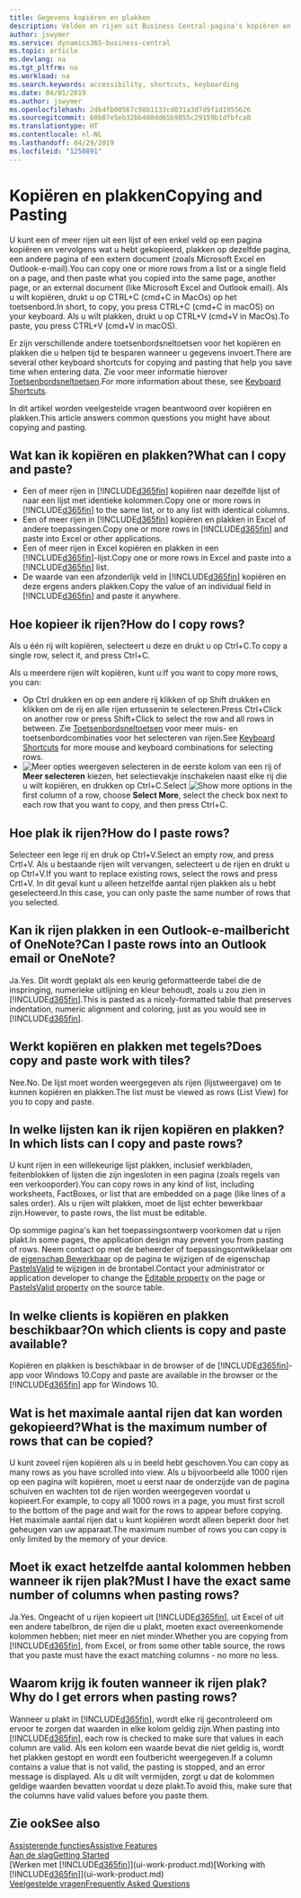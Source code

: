 ```yaml
---
title: Gegevens kopiëren en plakken
description: Velden en rijen uit Business Central-pagina's kopiëren en ergens anders plakken.
author: jswymer
ms.service: dynamics365-business-central
ms.topic: article
ms.devlang: na
ms.tgt_pltfrm: na
ms.workload: na
ms.search.keywords: accessibility, shortcuts, keyboarding
ms.date: 04/01/2019
ms.author: jswymer
ms.openlocfilehash: 2db4fb00567c98b1133cd031a3d7d9f1d1955626
ms.sourcegitcommit: 60b87e5eb32bb408dd65b9855c29159b1dfbfca8
ms.translationtype: HT
ms.contentlocale: nl-NL
ms.lasthandoff: 04/29/2019
ms.locfileid: "1250891"
---
```

# <a name="copying-and-pasting"></a><span data-ttu-id="824eb-103">Kopiëren en plakken</span><span class="sxs-lookup"><span data-stu-id="824eb-103">Copying and Pasting</span></span>
<span data-ttu-id="824eb-104">U kunt een of meer rijen uit een lijst of een enkel veld op een pagina kopiëren en vervolgens wat u hebt gekopieerd, plakken op dezelfde pagina, een andere pagina of een extern document (zoals Microsoft Excel en Outlook-e-mail).</span><span class="sxs-lookup"><span data-stu-id="824eb-104">You can copy one or more rows from a list or a single field on a page, and then paste what you copied into the same page, another page, or an external document (like Microsoft Excel and Outlook email).</span></span> <span data-ttu-id="824eb-105">Als u wilt kopiëren, drukt u op CTRL+C (cmd+C in MacOs) op het toetsenbord.</span><span class="sxs-lookup"><span data-stu-id="824eb-105">In short, to copy, you press CTRL+C (cmd+C in macOS) on your keyboard.</span></span> <span data-ttu-id="824eb-106">Als u wilt plakken, drukt u op CTRL+V (cmd+V in MacOs).</span><span class="sxs-lookup"><span data-stu-id="824eb-106">To paste, you press CTRL+V (cmd+V in macOS).</span></span>

<span data-ttu-id="824eb-107">Er zijn verschillende andere toetsenbordsneltoetsen voor het kopiëren en plakken die u helpen tijd te besparen wanneer u gegevens invoert.</span><span class="sxs-lookup"><span data-stu-id="824eb-107">There are several other keyboard shortcuts for copying and pasting that help you save time when entering data.</span></span> <span data-ttu-id="824eb-108">Zie voor meer informatie hierover [Toetsenbordsneltoetsen](keyboard-shortcuts.md#CopyRows).</span><span class="sxs-lookup"><span data-stu-id="824eb-108">For more information about these, see [Keyboard Shortcuts](keyboard-shortcuts.md#CopyRows).</span></span>

<span data-ttu-id="824eb-109">In dit artikel worden veelgestelde vragen beantwoord over kopiëren en plakken.</span><span class="sxs-lookup"><span data-stu-id="824eb-109">This article answers common questions you might have about copying and pasting.</span></span>  

## <a name="what-can-i-copy-and-paste"></a><span data-ttu-id="824eb-110">Wat kan ik kopiëren en plakken?</span><span class="sxs-lookup"><span data-stu-id="824eb-110">What can I copy and paste?</span></span>
-   <span data-ttu-id="824eb-111">Een of meer rijen in [!INCLUDE[d365fin](includes/d365fin_md.md)] kopiëren naar dezelfde lijst of naar een lijst met identieke kolommen.</span><span class="sxs-lookup"><span data-stu-id="824eb-111">Copy one or more rows in [!INCLUDE[d365fin](includes/d365fin_md.md)] to the same list, or to any list with identical columns.</span></span>
-   <span data-ttu-id="824eb-112">Een of meer rijen in [!INCLUDE[d365fin](includes/d365fin_md.md)] kopiëren en plakken in Excel of andere toepassingen.</span><span class="sxs-lookup"><span data-stu-id="824eb-112">Copy one or more rows in [!INCLUDE[d365fin](includes/d365fin_md.md)] and paste into Excel or other applications.</span></span>
-   <span data-ttu-id="824eb-113">Een of meer rijen in Excel kopiëren en plakken in een [!INCLUDE[d365fin](includes/d365fin_md.md)]-lijst.</span><span class="sxs-lookup"><span data-stu-id="824eb-113">Copy one or more rows in Excel and paste into a [!INCLUDE[d365fin](includes/d365fin_md.md)] list.</span></span>
-   <span data-ttu-id="824eb-114">De waarde van een afzonderlijk veld in [!INCLUDE[d365fin](includes/d365fin_md.md)] kopiëren en deze ergens anders plakken.</span><span class="sxs-lookup"><span data-stu-id="824eb-114">Copy the value of an individual field in [!INCLUDE[d365fin](includes/d365fin_md.md)] and paste it anywhere.</span></span>

## <a name="how-do-i-copy-rows"></a><span data-ttu-id="824eb-115">Hoe kopieer ik rijen?</span><span class="sxs-lookup"><span data-stu-id="824eb-115">How do I copy rows?</span></span>
<span data-ttu-id="824eb-116">Als u één rij wilt kopiëren, selecteert u deze en drukt u op Ctrl+C.</span><span class="sxs-lookup"><span data-stu-id="824eb-116">To copy a single row, select it, and press Ctrl+C.</span></span>

<span data-ttu-id="824eb-117">Als u meerdere rijen wilt kopiëren, kunt u:</span><span class="sxs-lookup"><span data-stu-id="824eb-117">If you want to copy more rows, you can:</span></span>
-   <span data-ttu-id="824eb-118">Op Ctrl drukken en op een andere rij klikken of op Shift drukken en klikken om de rij en alle rijen ertussenin te selecteren.</span><span class="sxs-lookup"><span data-stu-id="824eb-118">Press Ctrl+Click on another row or press Shift+Click to select the row and all rows in between.</span></span> <span data-ttu-id="824eb-119">Zie [Toetsenbordsneltoetsen](keyboard-shortcuts.md#CopyRows) voor meer muis- en toetsenbordcombinaties voor het selecteren van rijen.</span><span class="sxs-lookup"><span data-stu-id="824eb-119">See [Keyboard Shortcuts](keyboard-shortcuts.md#CopyRows) for more mouse and keyboard combinations for selecting rows.</span></span>
-   <span data-ttu-id="824eb-120">![Meer opties weergeven](media/show-more-options-icon.png "pictogram Meer opties weergeven") selecteren in de eerste kolom van een rij of **Meer selecteren** kiezen, het selectievakje inschakelen naast elke rij die u wilt kopiëren, en drukken op Ctrl+C.</span><span class="sxs-lookup"><span data-stu-id="824eb-120">Select ![Show more options](media/show-more-options-icon.png "Show more options icon") in the first column of a row, choose **Select More**, select the check box next to each row that you want to copy, and then press Ctrl+C.</span></span>

## <a name="how-do-i-paste-rows"></a><span data-ttu-id="824eb-121">Hoe plak ik rijen?</span><span class="sxs-lookup"><span data-stu-id="824eb-121">How do I paste rows?</span></span>
<span data-ttu-id="824eb-122">Selecteer een lege rij en druk op Ctrl+V.</span><span class="sxs-lookup"><span data-stu-id="824eb-122">Select an empty row, and press Crtl+V.</span></span> <span data-ttu-id="824eb-123">Als u bestaande rijen wilt vervangen, selecteert u de rijen en drukt u op Ctrl+V.</span><span class="sxs-lookup"><span data-stu-id="824eb-123">If you want to replace existing rows, select the rows and press Crtl+V.</span></span> <span data-ttu-id="824eb-124">In dit geval kunt u alleen hetzelfde aantal rijen plakken als u hebt geselecteerd.</span><span class="sxs-lookup"><span data-stu-id="824eb-124">In this case, you can only paste the same number of rows that you selected.</span></span>

<!-- Rows are pasted directly where your cursor is located. If you paste into an empty line, any existing subsequent lines will be moved after the pasted lines. If you paste into an existing line or lines, this will be overwritten.-->

## <a name="can-i-paste-rows-into-an-outlook-email-or-onenote"></a><span data-ttu-id="824eb-125">Kan ik rijen plakken in een Outlook-e-mailbericht of OneNote?</span><span class="sxs-lookup"><span data-stu-id="824eb-125">Can I paste rows into an Outlook email or OneNote?</span></span>
<span data-ttu-id="824eb-126">Ja.</span><span class="sxs-lookup"><span data-stu-id="824eb-126">Yes.</span></span> <span data-ttu-id="824eb-127">Dit wordt geplakt als een keurig geformatteerde tabel die de inspringing, numerieke uitlijning en kleur behoudt, zoals u zou zien in [!INCLUDE[d365fin](includes/d365fin_md.md)].</span><span class="sxs-lookup"><span data-stu-id="824eb-127">This is pasted as a nicely-formatted table that preserves indentation, numeric alignment and coloring, just as you would see in [!INCLUDE[d365fin](includes/d365fin_md.md)].</span></span>

## <a name="does-copy-and-paste-work-with-tiles"></a><span data-ttu-id="824eb-128">Werkt kopiëren en plakken met tegels?</span><span class="sxs-lookup"><span data-stu-id="824eb-128">Does copy and paste work with tiles?</span></span>
<span data-ttu-id="824eb-129">Nee.</span><span class="sxs-lookup"><span data-stu-id="824eb-129">No.</span></span> <span data-ttu-id="824eb-130">De lijst moet worden weergegeven als rijen (lijstweergave) om te kunnen kopiëren en plakken.</span><span class="sxs-lookup"><span data-stu-id="824eb-130">The list must be viewed as rows (List View) for you to copy and paste.</span></span>

## <a name="in-which-lists-can-i-copy-and-paste-rows"></a><span data-ttu-id="824eb-131">In welke lijsten kan ik rijen kopiëren en plakken?</span><span class="sxs-lookup"><span data-stu-id="824eb-131">In which lists can I copy and paste rows?</span></span>
<span data-ttu-id="824eb-132">U kunt rijen in een willekeurige lijst plakken, inclusief werkbladen, feitenblokken of lijsten die zijn ingesloten in een pagina (zoals regels van een verkooporder).</span><span class="sxs-lookup"><span data-stu-id="824eb-132">You can copy rows in any kind of list, including worksheets, FactBoxes, or list that are embedded on a page (like lines of a sales order).</span></span> <span data-ttu-id="824eb-133">Als u rijen wilt plakken, moet de lijst echter bewerkbaar zijn.</span><span class="sxs-lookup"><span data-stu-id="824eb-133">However, to paste rows, the list must be editable.</span></span>

<span data-ttu-id="824eb-134">Op sommige pagina's kan het toepassingsontwerp voorkomen dat u rijen plakt.</span><span class="sxs-lookup"><span data-stu-id="824eb-134">In some pages, the application design may prevent you from pasting of rows.</span></span> <span data-ttu-id="824eb-135">Neem contact op met de beheerder of toepassingsontwikkelaar om de [eigenschap Bewerkbaar](https://docs.microsoft.com/en-us/dynamics365/business-central/dev-itpro/developer/properties/devenv-editable-property) op de pagina te wijzigen of de eigenschap [PasteIsValid](https://docs.microsoft.com/en-us/dynamics365/business-central/dev-itpro/developer/properties/devenv-pasteisvalid-property) te wijzigen in de brontabel.</span><span class="sxs-lookup"><span data-stu-id="824eb-135">Contact your administrator or application developer to change the [Editable property](https://docs.microsoft.com/en-us/dynamics365/business-central/dev-itpro/developer/properties/devenv-editable-property) on the page or [PasteIsValid property](https://docs.microsoft.com/en-us/dynamics365/business-central/dev-itpro/developer/properties/devenv-pasteisvalid-property) on the source table.</span></span>

## <a name="on-which-clients-is-copy-and-paste-available"></a><span data-ttu-id="824eb-136">In welke clients is kopiëren en plakken beschikbaar?</span><span class="sxs-lookup"><span data-stu-id="824eb-136">On which clients is copy and paste available?</span></span>
<span data-ttu-id="824eb-137">Kopiëren en plakken is beschikbaar in de browser of de [!INCLUDE[d365fin](includes/d365fin_md.md)]-app voor Windows 10.</span><span class="sxs-lookup"><span data-stu-id="824eb-137">Copy and paste are available in the browser or the [!INCLUDE[d365fin](includes/d365fin_md.md)] app for Windows 10.</span></span>

## <a name="what-is-the-maximum-number-of-rows-that-can-be-copied"></a><span data-ttu-id="824eb-138">Wat is het maximale aantal rijen dat kan worden gekopieerd?</span><span class="sxs-lookup"><span data-stu-id="824eb-138">What is the maximum number of rows that can be copied?</span></span>
<span data-ttu-id="824eb-139">U kunt zoveel rijen kopiëren als u in beeld hebt geschoven.</span><span class="sxs-lookup"><span data-stu-id="824eb-139">You can copy as many rows as you have scrolled into view.</span></span> <span data-ttu-id="824eb-140">Als u bijvoorbeeld alle 1000 rijen op een pagina wilt kopiëren, moet u eerst naar de onderzijde van de pagina schuiven en wachten tot de rijen worden weergegeven voordat u kopieert.</span><span class="sxs-lookup"><span data-stu-id="824eb-140">For example, to copy all 1000 rows in a page, you must first scroll to the bottom of the page and wait for the rows to appear before copying.</span></span> <span data-ttu-id="824eb-141">Het maximale aantal rijen dat u kunt kopiëren wordt alleen beperkt door het geheugen van uw apparaat.</span><span class="sxs-lookup"><span data-stu-id="824eb-141">The maximum number of rows you can copy is only limited by the memory of your device.</span></span>

## <a name="must-i-have-the-exact-same-number-of-columns-when-pasting-rows"></a><span data-ttu-id="824eb-142">Moet ik exact hetzelfde aantal kolommen hebben wanneer ik rijen plak?</span><span class="sxs-lookup"><span data-stu-id="824eb-142">Must I have the exact same number of columns when pasting rows?</span></span>
<span data-ttu-id="824eb-143">Ja.</span><span class="sxs-lookup"><span data-stu-id="824eb-143">Yes.</span></span> <span data-ttu-id="824eb-144">Ongeacht of u rijen kopieert uit [!INCLUDE[d365fin](includes/d365fin_md.md)], uit Excel of uit een andere tabelbron, de rijen die u plakt, moeten exact overeenkomende kolommen hebben; niet meer en niet minder.</span><span class="sxs-lookup"><span data-stu-id="824eb-144">Whether you are copying from [!INCLUDE[d365fin](includes/d365fin_md.md)], from Excel, or from some other table source, the rows that you paste must have the exact matching columns - no more no less.</span></span>

## <a name="why-do-i-get-errors-when-pasting-rows"></a><span data-ttu-id="824eb-145">Waarom krijg ik fouten wanneer ik rijen plak?</span><span class="sxs-lookup"><span data-stu-id="824eb-145">Why do I get errors when pasting rows?</span></span>
<span data-ttu-id="824eb-146">Wanneer u plakt in [!INCLUDE[d365fin](includes/d365fin_md.md)], wordt elke rij gecontroleerd om ervoor te zorgen dat waarden in elke kolom geldig zijn.</span><span class="sxs-lookup"><span data-stu-id="824eb-146">When pasting into [!INCLUDE[d365fin](includes/d365fin_md.md)], each row is checked to make sure that values in each column are valid.</span></span> <span data-ttu-id="824eb-147">Als een kolom een waarde bevat die niet geldig is, wordt het plakken gestopt en wordt een foutbericht weergegeven.</span><span class="sxs-lookup"><span data-stu-id="824eb-147">If a column contains a value that is not valid, the pasting is stopped, and an error message is displayed.</span></span> <span data-ttu-id="824eb-148">Als u dit wilt vermijden, zorgt u dat de kolommen geldige waarden bevatten voordat u deze plakt.</span><span class="sxs-lookup"><span data-stu-id="824eb-148">To avoid this, make sure that the columns have valid values before you paste them.</span></span>


## <a name="see-also"></a><span data-ttu-id="824eb-149">Zie ook</span><span class="sxs-lookup"><span data-stu-id="824eb-149">See also</span></span>
[<span data-ttu-id="824eb-150">Assisterende functies</span><span class="sxs-lookup"><span data-stu-id="824eb-150">Assistive Features</span></span>](ui-accessibility.md)  
[<span data-ttu-id="824eb-151">Aan de slag</span><span class="sxs-lookup"><span data-stu-id="824eb-151">Getting Started</span></span>](product-get-started.md)  
<span data-ttu-id="824eb-152">[Werken met [!INCLUDE[d365fin](includes/d365fin_md.md)]](ui-work-product.md)</span><span class="sxs-lookup"><span data-stu-id="824eb-152">[Working with [!INCLUDE[d365fin](includes/d365fin_md.md)]](ui-work-product.md)</span></span>  
[<span data-ttu-id="824eb-153">Veelgestelde vragen</span><span class="sxs-lookup"><span data-stu-id="824eb-153">Frequently Asked Questions</span></span>](across-faq.md)  

